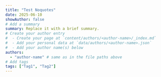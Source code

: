 ```yaml
---
title: "Test Noquotes"
date: 2025-06-10
showAuthor: false
# Add a summary
summary: Replace it with a brief summary.
# Create your author entry
#  - Create your page at `content/authors/<author-name>/_index.md`
#  - Add your personal data at `data/authors/<author-name>.json`
#  - Add your author name(s) below
authors:
  - "author-name" # same as in the file paths above
# Add tags
tags: ["Tag1", "Tag2"]
---
```

